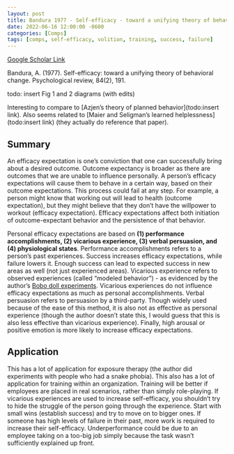 ```yaml
---
layout: post
title: Bandura 1977 - Self-efficacy - toward a unifying theory of behavioral change
date: 2022-06-16 12:00:00 -0600
categories: [Comps]
tags: [comps, self-efficacy, volition, training, success, failure]
---
```

[Google Scholar Link](https://scholar.google.com/scholar?hl=en&as_sdt=0%2C45&q=bandura+self+efficacy+1977&btnG=)

Bandura, A. (1977). Self-efficacy: toward a unifying theory of behavioral change. Psychological review, 84(2), 191.

todo: insert Fig 1 and 2 diagrams (with edits)

Interesting to compare to [Azjen’s theory of planned behavior](todo:insert link).  Also seems related to [Maier and Seligman’s learned helplessness](todo:insert link) (they actually do reference that paper).

## Summary
An efficacy expectation is one’s conviction that one can successfully bring about a desired outcome.  Outcome expectancy is broader as there are outcomes that we are unable to influence personally.  A person’s efficacy expectations will cause them to behave in a certain way, based on their outcome expectations.  This process could fail at any step.  For example, a person might know that working out will lead to health (outcome expectation), but they might believe that they don’t have the willpower to workout (efficacy expectation).  Efficacy expectations affect both initiation of outcome-expectant behavior and the persistence of that behavior.

Personal efficacy expectations are based on **(1) performance accomplishments, (2) vicarious experience, (3) verbal persuasion, and (4) physiological states**.  Performance accomplishments refers to a person’s past experiences.  Success increases efficacy expectations, while failure lowers it.  Enough success can lead to expected success in new areas as well (not just experienced areas).  Vicarious experience refers to observed experiences (called “modeled behavior”) - as evidenced by the author’s [Bobo doll experiments](https://en.wikipedia.org/wiki/Bobo_doll_experiment).  Vicarious experiences do not influence efficacy expectations as much as personal accomplishments.  Verbal persuasion refers to persuasion by a third-party.  Though widely used because of the ease of this method, it is also not as effective as personal experience (though the author doesn’t state this, I would guess that this is also less effective than vicarious experience).  Finally, high arousal or positive emotion is more likely to increase efficacy expectations.

## Application
This has a lot of application for exposure therapy (the author did experiments with people who had a snake phobia).  This also has a lot of application for training within an organization.  Training will be better if employees are placed in real scenarios, rather than simply role-playing.  If vicarious experiences are used to increase self-efficacy, you shouldn’t try to hide the struggle of the person going through the experience.  Start with small wins (establish success) and try to move on to bigger ones.  If someone has high levels of failure in their past, more work is required to increase their self-efficacy.  Underperformance could be due to an employee taking on a too-big job simply because the task wasn’t sufficiently explained up front.
